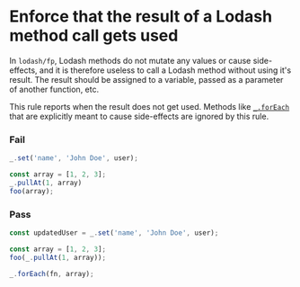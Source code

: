 # Enforce that the result of a Lodash method call gets used

In `lodash/fp`, Lodash methods do not mutate any values or cause side-effects, and it is therefore useless to call a Lodash method without using it's result. The result should be assigned to a variable, passed as a parameter of another function, etc.

This rule reports when the result does not get used. Methods like [`_.forEach`] that are explicitly meant to cause side-effects are ignored by this rule.

### Fail

```js
_.set('name', 'John Doe', user);

const array = [1, 2, 3];
_.pullAt(1, array)
foo(array);
```

### Pass

```js
const updatedUser = _.set('name', 'John Doe', user);

const array = [1, 2, 3];
foo(_.pullAt(1, array));

_.forEach(fn, array);
```

[`_.forEach`]: https://lodash.com/docs#forEach
